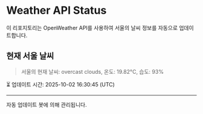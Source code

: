 
# Weather API Status

이 리포지토리는 OpenWeather API를 사용하여 서울의 날씨 정보를 자동으로 업데이트합니다.

## 현재 서울 날씨
> 서울의 현재 날씨: overcast clouds, 온도: 19.82°C, 습도: 93%

⏳ 업데이트 시간: 2025-10-02 16:30:45 (UTC)

---
자동 업데이트 봇에 의해 관리됩니다.
